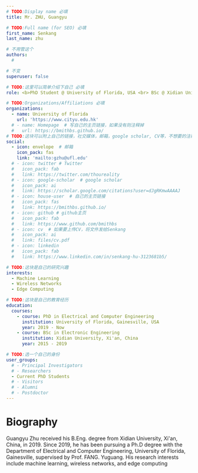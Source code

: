 ```yaml
---
# TODO:Display name 必填
title: Mr. ZHU, Guangyu

# TODO:Full name (for SEO) 必填
first_name: Senkang  
last_name: zhu

# 不用管这个
authors:
  # 

# 不变
superuser: false

# TODO:这里可以简单介绍下自己 必填
role: <b>PhD Student @ University of Florida, USA <br> BSc @ Xidian University</b>

# TODO:Organizations/Affiliations 必填
organizations:
  - name: University of Florida
    url: 'https://www.cityu.edu.hk'
  # - name: Homepage  # 写自己的主页链接，如果没有则注释掉
  #   url: https://bmithbs.github.io/
# TODO:这块可以附上自己的链接，社交媒体，邮箱，google scholar, CV等，不想要的注释掉即可
social:
  - icon: envelope  # 邮箱
    icon_pack: fas
    link: 'mailto:gzhu@ufl.edu'
  # - icon: twitter # Twitter
  #   icon_pack: fab  
  #   link: https://twitter.com/thoureality
  # - icon: google-scholar  # google scholar
  #   icon_pack: ai
  #   link: https://scholar.google.com/citations?user=dJgRKmwAAAAJ
  # - icon: house-user  # 自己的主页链接
  #   icon_pack: fas
  #   link: https://bmithbs.github.io/
  # - icon: github # github主页
  #   icon_pack: fab   
  #   link: https://www.github.com/bmithbs
  # - icon: cv  # 如果要上传CV，将文件发给Senkang
  #   icon_pack: ai
  #   link: files/cv.pdf
  # - icon: linkedin 
  #   icon_pack: fab
  #   link: https://www.linkedin.com/in/senkang-hu-3123681b5/

# TODO:这块是自己的研究兴趣
interests:
  - Machine Learning
  - Wireless Networks
  - Edge Computing

# TODO:这块是自己的教育经历
education:
  courses:
    - course: PhD in Electrical and Computer Engineering
      institution: University of Florida, Gainesville, USA
      year: 2019 - Now
    - course: BSc in Electronic Engineering 
      institution: Xidian University, Xi'an, China
      year: 2015 - 2019

# TODO:选一个自己的身份
user_groups:
  # - Principal Investigators
  # - Researchers
  - Current PhD Students
  # - Visitors
  # - Alumni
  # - Postdoctor
---
```

<!-- TODO:写自己的Biography -->
# Biography
<!-- <p style="text-align:justify">  -->
Guangyu Zhu received his B.Eng. degree from Xidian University, Xi'an, China, in 2019. Since 2019, he has been pursuing a Ph.D degree with the Department of Electrical and Computer Engineering, University of Florida, Gainesville, supervised by Prof. FANG. Yuguang. His research interests include machine learning, wireless networks, and edge computing